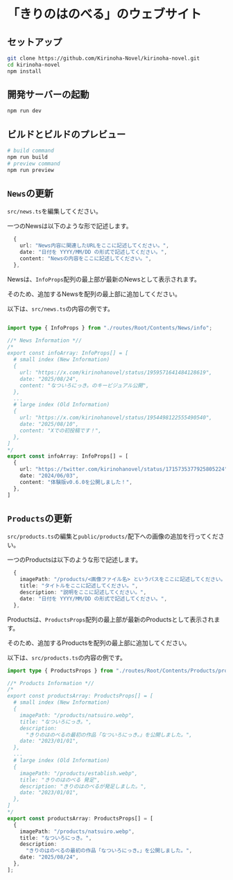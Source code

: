 # 「きりのはのべる」のウェブサイト

## セットアップ

```sh
git clone https://github.com/Kirinoha-Novel/kirinoha-novel.git
cd kirinoha-novel
npm install
```

## 開発サーバーの起動

```sh
npm run dev
```

## ビルドとビルドのプレビュー

```sh
# build command
npm run build
# preview command
npm run preview
```

## `News`の更新

`src/news.ts`を編集してください。

一つのNewsは以下のような形で記述します。

```typescript
  {
    url: "News内容に関連したURLをここに記述してください。",
    date: "日付を YYYY/MM/DD の形式で記述してください。",
    content: "Newsの内容をここに記述してください。",
  },
```

Newsは、`InfoProps`配列の最上部が最新のNewsとして表示されます。

そのため、追加するNewsを配列の最上部に追加してください。

以下は、`src/news.ts`の内容の例です。

```typescript

import type { InfoProps } from "./routes/Root/Contents/News/info";

//* News Information *//
/*
export const infoArray: InfoProps[] = [
  # small index (New Information)
  {
    url: "https://x.com/kirinohanovel/status/1959571641484128619",
    date: "2025/08/24",
    content: "なついろにっき。のキービジュアル公開",
  },
  ...
  # large index (Old Information)
  {
    url: "https://x.com/kirinohanovel/status/1954498122555490540",
    date: "2025/08/10",
    content: "Xでの初投稿です！",
  },
]
*/
export const infoArray: InfoProps[] = [
  {
    url: "https://twitter.com/kirinohanovel/status/1715735377925805224",
    date: "2024/06/03",
    content: "体験版v0.6.0を公開しました！",
  },
]
```

## `Products`の更新

`src/products.ts`の編集と`public/products/`配下への画像の追加を行ってください。

一つのProductsは以下のような形で記述します。

```typescript
  {
    imagePath: "/products/<画像ファイル名> というパスをここに記述してください。",
    title: "タイトルをここに記述してください。",
    description: "説明をここに記述してください。",
    date: "日付を YYYY/MM/DD の形式で記述してください。",
  },
```

Productsは、`ProductsProps`配列の最上部が最新のProductsとして表示されます。

そのため、追加するProductsを配列の最上部に追加してください。

以下は、`src/products.ts`の内容の例です。

```typescript
import type { ProductsProps } from "./routes/Root/Contents/Products/products";

//* Products Information *//
/*
export const productsArray: ProductsProps[] = [
  # small index (New Information)
  {
    imagePath: "/products/natsuiro.webp",
    title: "なついろにっき。",
    description:
      "きりのはのべるの最初の作品「なついろにっき。」を公開しました。",
    date: "2023/01/01",
  },
  ...
  # large index (Old Information)
  {
    imagePath: "/products/establish.webp",
    title: "きりのはのべる 発足",
    description: "きりのはのべるが発足しました。",
    date: "2023/01/01",
  },
]
*/
export const productsArray: ProductsProps[] = [
  {
    imagePath: "/products/natsuiro.webp",
    title: "なついろにっき。",
    description:
      "きりのはのべるの最初の作品「なついろにっき。」を公開しました。",
    date: "2025/08/24",
  },
];
```
